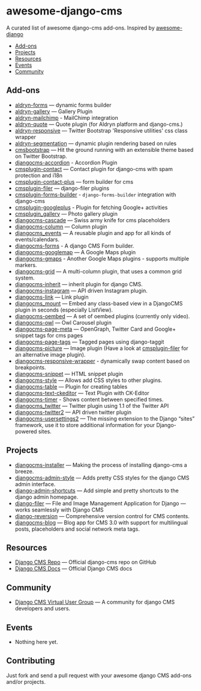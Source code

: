 awesome-django-cms
==================

A curated list of awesome django-cms add-ons. Inspired by [awesome-django](https://github.com/rosarior/awesome-django)

- [Add-ons](#addons)
- [Projects](#projects)
- [Resources](#resources)
- [Events](#events)
- [Community](#community)

## Add-ons
- [aldryn-forms](https://github.com/aldryn/aldryn-forms) — dynamic forms builder
- [aldryn-gallery](https://github.com/aldryn/aldryn-gallery) — Gallery Plugin
- [aldryn-mailchimp](https://github.com/aldryn/aldryn-mailchimp) - MailChimp integration
- [aldryn-quote](https://github.com/philipp-x/aldryn-quote) — Quote plugin (for Aldryn platform and django-cms.)
- [aldryn-responsive](https://github.com/aldryn/aldryn-responsive) — Twitter Bootstrap 'Responsive utilities' css class wrapper
- [aldryn-segmentation](https://github.com/aldryn/aldryn-segmentation) — dynamic plugin rendering based on rules
- [cmsbootstrap](https://github.com/aptivate/cmsbootstrap) — Hit the ground running with an extensible theme based on Twitter Bootstrap.
- [djangocms-accordion](https://github.com/divio/djangocms-accordion) - Accordion Plugin
- [cmsplugin-contact](https://github.com/maccesch/cmsplugin-contact) —  Contact plugin for django-cms with spam protection and i18n
- [cmsplugin-contact-plus](https://github.com/arteria/cmsplugin-contact-plus) — form builder for cms
- [cmsplugin-filer](https://github.com/stefanfoulis/cmsplugin-filer) — django-filer plugins
- [cmsplugin-forms-builder](https://github.com/nimbis/cmsplugin-forms-builder) - `django-forms-builder` integration with django-cms
- [cmsplugin-googleplus](https://github.com/itbabu/cmsplugin-googleplus) - Plugin for fetching Google+ activities
- [cmsplugin_gallery](https://github.com/centralniak/cmsplugin_gallery) — Photo gallery plugin
- [djangocms-cascade](https://github.com/jrief/djangocms-cascade) — Swiss army knife for cms placeholders
- [djangocms-column](https://github.com/divio/djangocms-column) — Column plugin
- [djangocms_events](https://github.com/aptivate/djangocms_events) — A reusable plugin and app for all kinds of events/calendars.
- [djangocms-forms](https://github.com/mishbahr/djangocms-forms) - A django CMS Form builder.
- [djangocms-googlemap](https://github.com/divio/djangocms-googlemap) — A Google Maps plugin
- [djangocms-gmaps](https://github.com/mishbahr/djangocms-gmaps) - Another Google Maps plugins - supports multiple markers.
- [djangocms-grid](https://github.com/divio/djangocms-grid) — A multi-column plugin, that uses a common grid system.
- [djangocms-inherit](https://github.com/divio/djangocms-inherit) — inherit plugin for django CMS.
- [djangocms-instagram](https://github.com/mishbahr/djangocms-instagram) — API driven Instagram plugin.
- [djangocms-link](https://github.com/divio/djangocms-link) — Link plugin
- [djangocms_mount](https://github.com/aptivate/djangocms_mount) — Embed any class-based view in a DjangoCMS plugin in seconds (especially ListView).
- [djangocms-oembed](https://github.com/divio/djangocms-oembed) — A set of oembed plugins (currently only video).
- [djangocms-owl](https://github.com/digital-anvil/djangocms-owl) — Owl Carousel plugin
- [djangocms-page-meta](https://github.com/nephila/djangocms-page-meta) — OpenGraph, Twitter Card and Google+ snippet tags for cms pages
- [djangocms-page-tags](https://github.com/nephila/djangocms-page-tags) — Tagged pages using django-taggit
- [djangocms-picture](https://github.com/divio/djangocms-picture) — Image plugin (Have a look at [cmsplugin-filer](https://github.com/stefanfoulis/cmsplugin-filer/tree/develop/cmsplugin_filer_image) for an alternative image plugin).
- [djangocms-responsive-wrapper](https://github.com/mishbahr/djangocms-responsive-wrapper) - dynamically swap content based on breakpoints.
- [djangocms-snippet](https://github.com/divio/djangocms-snippet) — HTML snippet plugin
- [djangocms-style](https://github.com/divio/djangocms-style) — Allows add CSS styles to other plugins.
- [djangocms-table](https://github.com/divio/djangocms-table) — Plugin for creating tables
- [djangocms-text-ckeditor](https://github.com/divio/djangocms-text-ckeditor) — Text Plugin with CK-Editor
- [djangocms-timer](https://github.com/nephila/djangocms-timer) - Shows content between specified times.
- [djangocms_twitter](https://github.com/nephila/djangocms_twitter) — Twitter plugin using 1.1 of the Twitter API
- [djangocms-twitter2](https://github.com/mishbahr/djangocms-twitter2) — API driven twitter plugin 
- [djangocms-usersettings2](https://github.com/mishbahr/djangocms-usersettings2) — The missing extension to the Django “sites” framework, use it to store additional information for your Django-powered sites.


## Projects

- [djangocms-installer](https://github.com/nephila/djangocms-installer) — Making the process of installing django-cms a breeze.
- [djangocms-admin-style](https://github.com/divio/djangocms-admin-style) — Adds pretty CSS styles for the django CMS admin interface.
- [django-admin-shortcuts](https://github.com/alesdotio/django-admin-shortcuts) — Add simple and pretty shortcuts to the django admin homepage.
- [django-filer](https://github.com/stefanfoulis/django-filer) — File and Image Management Application for Django — works seamlessly with Django CMS
- [django-reversion](https://github.com/etianen/django-reversion) — Comprehensive version control for CMS contents.
- [djangocms-blog](https://github.com/nephila/djangocms-blog) — Blog app for CMS 3.0 with support for multilingual posts, placeholders and social network meta tags.

## Resources
 - [Django CMS Repo](https://github.com/divio/django-cms) — Official django-cms repo on GitHub
 - [Django CMS Docs](http://docs.django-cms.org/) — Official Django CMS docs
 
## Community

* [Django CMS Virtual User Group](https://plus.google.com/u/1/communities/107689498573071376044) — A community for django CMS developers and users.

## Events
  - Nothing here yet.

## Contributing

Just fork and send a pull request with your awesome django CMS add-ons and/or projects.
